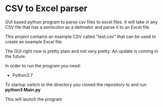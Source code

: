 # CSV to Excel parser
GUI based python program to parse csv files to excel files.
It will take in any CSV file that has a semicolon as a delimator and parse it to an Excel file.

This project contains an example CSV called "test.csv" that can be used to create an example Excel file.

The GUI right now is pretty plain and not very pretty. An update is coming in the future.

In order to run the program you need:

* Python3.7

To startup switch to the directory you cloned the repository to and run __python3 Main.py__

This will launch the program

